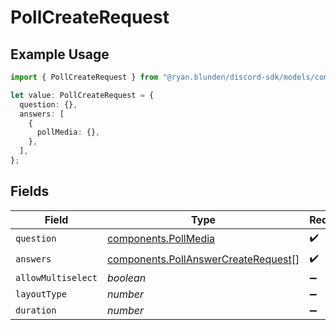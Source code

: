# PollCreateRequest

## Example Usage

```typescript
import { PollCreateRequest } from "@ryan.blunden/discord-sdk/models/components";

let value: PollCreateRequest = {
  question: {},
  answers: [
    {
      pollMedia: {},
    },
  ],
};
```

## Fields

| Field                                                                                      | Type                                                                                       | Required                                                                                   | Description                                                                                |
| ------------------------------------------------------------------------------------------ | ------------------------------------------------------------------------------------------ | ------------------------------------------------------------------------------------------ | ------------------------------------------------------------------------------------------ |
| `question`                                                                                 | [components.PollMedia](../../models/components/pollmedia.md)                               | :heavy_check_mark:                                                                         | N/A                                                                                        |
| `answers`                                                                                  | [components.PollAnswerCreateRequest](../../models/components/pollanswercreaterequest.md)[] | :heavy_check_mark:                                                                         | N/A                                                                                        |
| `allowMultiselect`                                                                         | *boolean*                                                                                  | :heavy_minus_sign:                                                                         | N/A                                                                                        |
| `layoutType`                                                                               | *number*                                                                                   | :heavy_minus_sign:                                                                         | N/A                                                                                        |
| `duration`                                                                                 | *number*                                                                                   | :heavy_minus_sign:                                                                         | N/A                                                                                        |